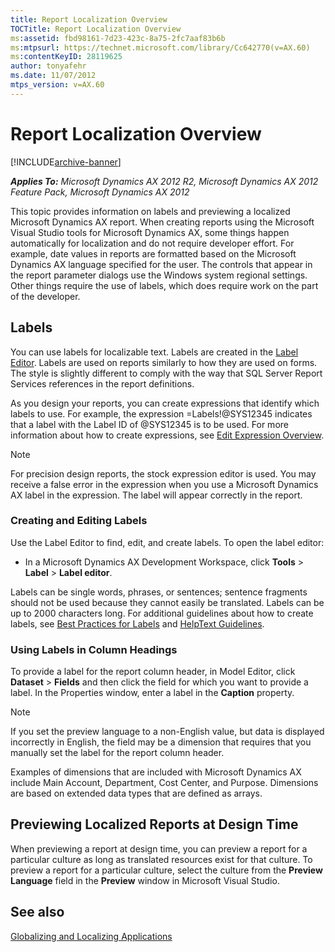 ```yaml
---
title: Report Localization Overview
TOCTitle: Report Localization Overview
ms:assetid: fbd98161-7d23-423c-8a75-2fc7aaf83b6b
ms:mtpsurl: https://technet.microsoft.com/library/Cc642770(v=AX.60)
ms:contentKeyID: 28119625
author: tonyafehr
ms.date: 11/07/2012
mtps_version: v=AX.60
---
```


# Report Localization Overview 


[!INCLUDE[archive-banner](includes/archive-banner.md)]


_**Applies To:** Microsoft Dynamics AX 2012 R2, Microsoft Dynamics AX 2012 Feature Pack, Microsoft Dynamics AX 2012_

This topic provides information on labels and previewing a localized Microsoft Dynamics AX report. When creating reports using the Microsoft Visual Studio tools for Microsoft Dynamics AX, some things happen automatically for localization and do not require developer effort. For example, date values in reports are formatted based on the Microsoft Dynamics AX language specified for the user. The controls that appear in the report parameter dialogs use the Windows system regional settings. Other things require the use of labels, which does require work on the part of the developer.

## Labels

You can use labels for localizable text. Labels are created in the [Label Editor](https://technet.microsoft.com/library/aa617477\(v=ax.60\)). Labels are used on reports similarly to how they are used on forms. The style is slightly different to comply with the way that SQL Server Report Services references in the report definitions.

As you design your reports, you can create expressions that identify which labels to use. For example, the expression =Labels\!@SYS12345 indicates that a label with the Label ID of @SYS12345 is to be used. For more information about how to create expressions, see [Edit Expression Overview](edit-expression-overview.md).


> [!NOTE]
> <P>For precision design reports, the stock expression editor is used. You may receive a false error in the expression when you use a Microsoft Dynamics AX label in the expression. The label will appear correctly in the report.</P>



### Creating and Editing Labels

Use the Label Editor to find, edit, and create labels. To open the label editor:

  - In a Microsoft Dynamics AX Development Workspace, click **Tools** \> **Label** \> **Label editor**.

Labels can be single words, phrases, or sentences; sentence fragments should not be used because they cannot easily be translated. Labels can be up to 2000 characters long. For additional guidelines about how to create labels, see [Best Practices for Labels](https://technet.microsoft.com/library/aa586081\(v=ax.60\)) and [HelpText Guidelines](https://technet.microsoft.com/library/aa884538\(v=ax.60\)).

### Using Labels in Column Headings

To provide a label for the report column header, in Model Editor, click **Dataset** \> **Fields** and then click the field for which you want to provide a label. In the Properties window, enter a label in the **Caption** property.


> [!NOTE]
> <P>If you set the preview language to a non-English value, but data is displayed incorrectly in English, the field may be a dimension that requires that you manually set the label for the report column header.</P>
> <P>Examples of dimensions that are included with Microsoft Dynamics AX include Main Account, Department, Cost Center, and Purpose. Dimensions are based on extended data types that are defined as arrays.</P>



## Previewing Localized Reports at Design Time

When previewing a report at design time, you can preview a report for a particular culture as long as translated resources exist for that culture. To preview a report for a particular culture, select the culture from the **Preview Language** field in the **Preview** window in Microsoft Visual Studio.

## See also

[Globalizing and Localizing Applications](https://go.microsoft.com/fwlink/?linkid=108249)

